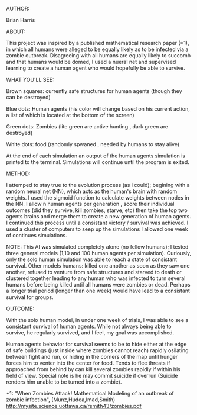 AUTHOR:

Brian Harris

ABOUT:

This project was inspired by a published mathematical research paper (*1), in which all humans were 
alleged to be equally likely as to be infected via a zombie outbreak.  Disagreeing with all humans
are equally likely to succomb and that humans would be domed, I used a nueral net and supervised learning
to create a human agent who would hopefully be able to survive.  

WHAT YOU'LL SEE:

Brown squares: currently safe structures for human agents (though they can be destroyed)

Blue dots: Human agents (his color will change based on his current action, a list of which is located at the bottom of the screen)

Green dots: Zombies (lite green are active hunting , dark green are destroyed)

White dots: food (randomly spwaned , needed by humans to stay alive)

At the end of each simulation an output of the human agents simulation is printed to the terminal.  Simulations will continue until the program is exited.

METHOD:

I attemped to stay true to the evolution process (as i could); begining with a random neural net (NN), which acts as the human's brain with random weights.  I used the sigmoid function to calculate weights between nodes in the NN.  I allow n human agents per generation , score their individual outcomes (did they survive, kill zombies, starve, etc) then take the top two agents brains and merge them to create a new generation of human agents.  I continued this process until a consistant victory / survival was achieved.  I used a cluster of computers to seep up the simulations I allowed one week of continues simulations. 

NOTE: This AI was simulated completely alone (no fellow humans); I tested three general models (1,10 and 100 human agents per simulation).  Curiously, only the solo human simulation was able to reach a state of consistant survival.  Other models humans: killed one another as soon as they saw one another, refused to venture from safe structures and starved to death or clustered together leading to any human who was infected to turn several humans before being killed until all humans were zombies or dead.  Perhaps a longer trial period (longer than one week) would have lead to a consistant survival for groups.

OUTCOME:
  
With the solo human model, in under one week of trials, I was able to see a consistant survival of human agents.  While not always being able to survive, he regularly survived, and I feel, my goal was accomplished.  

Human agents behavior for survival seems to be to hide either at the edge of safe buildings (just inside where zombies cannot reach) rapidly osilating between fight and run, or hiding in the corners of the map until hunger forces him to venter into the center for food.  Tends to flee threats if approached from behind by can kill several zombies rapidly if within his field of view.  Special note is he may commit suicide if overrun (Suicide renders him unable to be turned into a zombie).






*1: "When Zombies Attack! Mathematical Modeling of an outbreak of zombie infection", (Munz,Hudea,Imad,Smith)
	http://mysite.science.uottawa.ca/rsmith43/zombies.pdf
